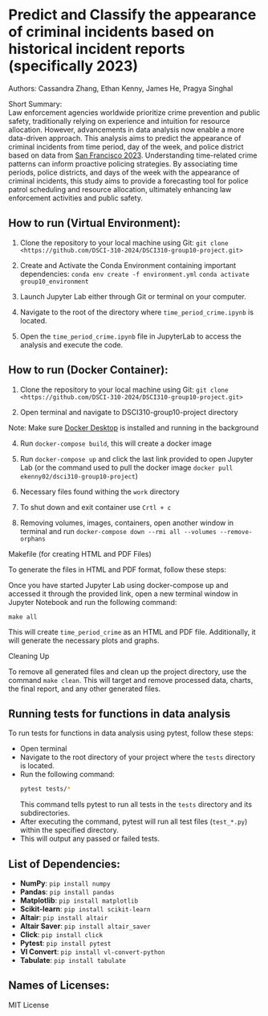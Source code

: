 # Predict and Classify the appearance of criminal incidents based on historical incident reports (specifically 2023)

Authors: Cassandra Zhang, Ethan Kenny, James He, Pragya Singhal

Short Summary: \
Law enforcement agencies worldwide prioritize crime prevention and public safety, traditionally relying on experience and intuition for resource allocation. However, advancements in data analysis now enable a more data-driven approach. This analysis aims to predict the appearance of criminal incidents from time period, day of the week, and police district based on data from [San Francisco 2023]( https://data.sfgov.org/Public-Safety/Police-Department-Incident-Reports-2018-to-Present/wg3w-h783/about_data). Understanding time-related crime patterns can inform proactive policing strategies. By associating time periods, police districts, and days of the week with the appearance of criminal incidents, this study aims to provide a forecasting tool for police patrol scheduling and resource allocation, ultimately enhancing law enforcement activities and public safety.

## How to run (Virtual Environment):

1. Clone the repository to your local machine using Git:
`git clone <https://github.com/DSCI-310-2024/DSCI310-group10-project.git>`
2. Create and Activate the Conda Environment containing important dependencies:
   `conda env create -f environment.yml`
    `conda activate group10_environment`
4. Launch Jupyter Lab either through Git or terminal on your computer.

5. Navigate to the root of the directory where `time_period_crime.ipynb` is located.

6. Open the `time_period_crime.ipynb` file in JupyterLab to access the analysis and execute the code.

## How to run (Docker Container):

1. Clone the repository to your local machine using Git:
`git clone <https://github.com/DSCI-310-2024/DSCI310-group10-project.git>`

2. Open terminal and navigate to DSCI310-group10-project directory

Note: Make sure [Docker Desktop](https://www.docker.com/products/docker-desktop/) is installed and running in the background

4. Run `docker-compose build`, this will create a docker image

5. Run `docker-compose up` and click the last link provided to open Jupyter Lab (or the command used to pull the docker image `docker pull ekenny02/dsci310-group10-project`)

6. Necessary files found withing the `work` directory

7. To shut down and exit container use `Crtl + c`

8. Removing volumes, images, containers, open another window in terminal and run `docker-compose down --rmi all --volumes --remove-orphans`

Makefile (for creating HTML and PDF Files)

To generate the files in HTML and PDF format, follow these steps:

Once you have started Jupyter Lab using docker-compose up and accessed it through the provided link, open a new terminal window in Jupyter Notebook and run the following command:
```
make all
```
This will create `time_period_crime` as an HTML and PDF file. Additionally, it will generate the necessary plots and graphs.

Cleaning Up

To remove all generated files and clean up the project directory, use the command `make clean`. This will target and remove processed data, charts, the final report, and any other generated files.

## Running tests for functions in data analysis

To run tests for functions in data analysis using pytest, follow these steps:

- Open terminal
- Navigate to the root directory of your project where the `tests` directory is located.
- Run the following command:
    ```bash
    pytest tests/*
    ```
    This command tells pytest to run all tests in the `tests` directory and its subdirectories.
- After executing the command, pytest will run all test files (`test_*.py`) within the specified directory.
- This will output any passed or failed tests.



## List of Dependencies: 
- **NumPy**: `pip install numpy`
- **Pandas**: `pip install pandas`
- **Matplotlib**: `pip install matplotlib`
- **Scikit-learn**: `pip install scikit-learn`
- **Altair**: `pip install altair`
- **Altair Saver**: `pip install altair_saver`
- **Click**: `pip install click`
- **Pytest**: `pip install pytest`
- **Vl Convert**: `pip install vl-convert-python`
- **Tabulate**: `pip install tabulate`

## Names of Licenses:
MIT License



